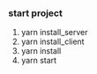 ### start project
  
  1. yarn install_server
  2. yarn install_client
  3. yarn install
  4. yarn start